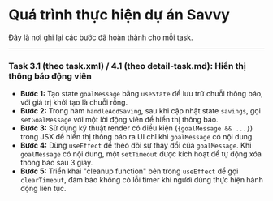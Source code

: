 # Quá trình thực hiện dự án Savvy

Đây là nơi ghi lại các bước đã hoàn thành cho mỗi task.

---

### Task 3.1 (theo task.xml) / 4.1 (theo detail-task.md): Hiển thị thông báo động viên

- **Bước 1:** Tạo state `goalMessage` bằng `useState` để lưu trữ chuỗi thông báo, với giá trị khởi tạo là chuỗi rỗng.
- **Bước 2:** Trong hàm `handleAddSaving`, sau khi cập nhật state `savings`, gọi `setGoalMessage` với một lời động viên để hiển thị thông báo.
- **Bước 3:** Sử dụng kỹ thuật render có điều kiện (`{goalMessage && ...}`) trong JSX để hiển thị thông báo ra UI chỉ khi `goalMessage` có nội dung.
- **Bước 4:** Dùng `useEffect` để theo dõi sự thay đổi của `goalMessage`. Khi `goalMessage` có nội dung, một `setTimeout` được kích hoạt để tự động xóa thông báo sau 3 giây.
- **Bước 5:** Triển khai "cleanup function" bên trong `useEffect` để gọi `clearTimeout`, đảm bảo không có lỗi timer khi người dùng thực hiện hành động liên tục.
